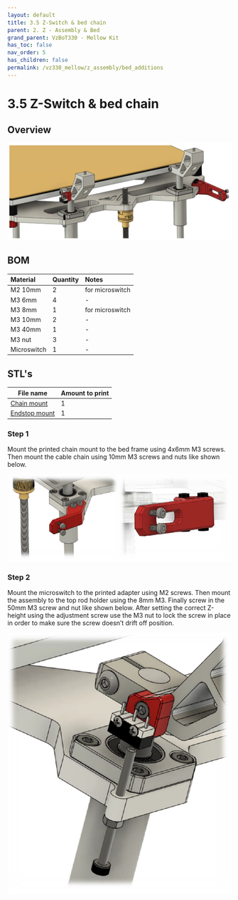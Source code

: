 ```yaml
---
layout: default
title: 3.5 Z-Switch & bed chain
parent: 2. Z - Assembly & Bed
grand_parent: VzBoT330 - Mellow Kit
has_toc: false
nav_order: 5
has_children: false
permalink: /vz330_mellow/z_assembly/bed_additions
---
```


# 3.5 Z-Switch & bed chain

## Overview

![Overview](../../assets/images/manual/vz330_mellow/z_assembly/bed_additions/overview.png)

## BOM

| Material        | Quantity          | Notes |
|:-------------|:------------------|:------|
| M2 10mm | 2 | for microswitch |
| M3 6mm | 4 | - |
| M3 8mm           | 1 | for microswitch  |
| M3 10mm | 2 | - |
| M3 40mm | 1 | - |
| M3 nut | 3 | - |
| Microswitch | 1 | - |

## STL's

| File name | Amount to print |
|-----------|-----------------|
| <a href="https://github.com/VzBoT3D/VzBoT-Vz330/blob/master/Assemblies%20BOM%20and%20STL/Z%20complete%20system%20-%20Aluminum/STLs/Z-chain%20mount.stl" target="_blank">Chain mount</a> | 1 |
| <a href="https://github.com/VzBoT3D/VzBoT-Vz330/blob/master/Assemblies%20BOM%20and%20STL/Z%20complete%20system%20-%20Aluminum/STLs/printed%20z%20switch%20adapter.stl" target="_blank">Endstop mount</a> | 1 |

### Step 1

Mount the printed chain mount to the bed frame using 4x6mm M3 screws. Then mount the cable chain using 10mm M3 screws and nuts like shown below.

![Step 1](../../assets/images/manual/vz330_mellow/z_assembly/bed_additions/step1.png)

### Step 2

Mount the microswitch to the printed adapter using M2 screws. Then mount the assembly to the top rod holder using the 8mm M3. Finally screw in the 50mm M3 screw and nut like shown below. After setting the correct Z-height using the adjustment screw use the M3 nut to lock the screw in place in order to make sure the screw doesn’t drift off position.

![Step 2](../../assets/images/manual/vz330_mellow/z_assembly/bed_additions/step2.png)
